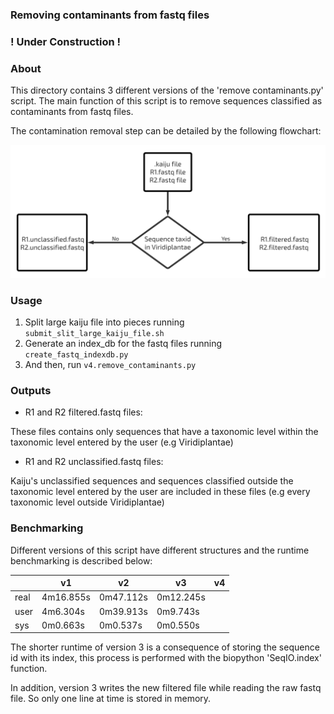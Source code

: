 ### Removing contaminants from fastq files
### ! Under Construction !
### About 
This directory contains 3 different versions of the 'remove contaminants.py' script.
The main function of this script is to remove sequences classified as contaminants from fastq files.

The contamination removal step can be detailed by the following flowchart:

![contamination_removal](/images/contamination_removal.png)

### Usage
1. Split large kaiju file into pieces running `submit_slit_large_kaiju_file.sh`
2. Generate an index_db for the fastq files running `create_fastq_indexdb.py`
3. And then, run `v4.remove_contaminants.py`

### Outputs

* R1 and R2 filtered.fastq files:

These files contains only sequences that have a taxonomic level within the taxonomic level entered by the user (e.g Viridiplantae) 

* R1 and R2 unclassified.fastq files:

Kaiju's unclassified sequences and sequences classified outside the taxonomic level entered by the user are included in these files (e.g every taxonomic level outside Viridiplantae)

### Benchmarking
Different versions of this script have different structures and the runtime benchmarking is described below:

|      | v1        | v2        | v3        | v4        |
|------|-----------|-----------|-----------|-----------|
| real | 4m16.855s | 0m47.112s | 0m12.245s |           |
| user | 4m6.304s  | 0m39.913s | 0m9.743s  |           |
| sys  | 0m0.663s  | 0m0.537s  | 0m0.550s  |           |

The shorter runtime of version 3 is a consequence of storing the sequence id with its index, this process is performed with the biopython 'SeqIO.index' function.

In addition, version 3 writes the new filtered file while reading the raw fastq file. So only one line at time is stored in memory.


